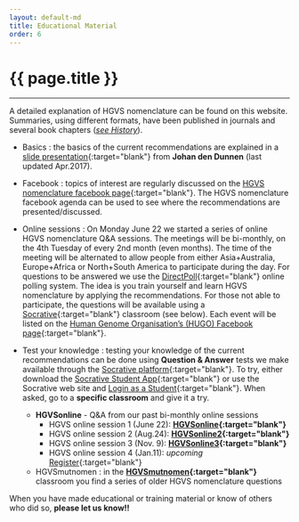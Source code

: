 ```yaml
---
layout: default-md
title: Educational Material
order: 6
---
```


# {{ page.title }}

* * * 

A detailed explanation of HGVS nomenclature can be found on this website. Summaries, using different formats, have been published in journals and several book chapters ([_see History_](/history/)).

*	Basics
:	the basics of the current recommendations are explained in a [slide presentation](http://www.hgvs.org/varnomen/HGVS-basics2017.pdf){:target="blank"} from **Johan den Dunnen** (last updated Apr.2017).

*	Facebook
:	topics of interest are regularly discussed on the [HGVS nomenclature facebook page](https://www.facebook.com/HGVSmutnomen){:target="blank"}. The HGVS nomenclature facebook agenda can be used to see where the recommendations are presented/discussed.

*	Online sessions
:	On Monday June 22 we started a series of online HGVS nomenclature Q&A sessions. The meetings will be bi-monthly, on the 4th Tuesday of every 2nd month (even months). The time of the meeting will be alternated to allow people from either Asia+Australia, Europe+Africa or North+South America to participate during the day. For questions to be answered we use the [DirectPoll](https://www.DirectPoll.com){:target="blank"} online polling system. The idea is you train yourself and learn HGVS nomenclature by applying the recommendations. For those not able to participate, the questions will be available using a [Socrative](https://www.Socrative.com){:target="blank"} classroom (see below). Each event will be listed on the [Human Genome Organisation’s (HUGO) Facebook page](https://www.facebook.com/humangenomeorg){:target="blank"}.

*	Test your knowledge
:	testing your knowledge of the current recommendations can be done using **Question & Answer** tests we make available through the [Socrative platform](http://www.socrative.com){:target="blank"}. To try, either download the [Socrative Student App](https://www.socrative.com/apps/){:target="blank"} or use the Socrative web site and [Login as a Student](https://b.socrative.com/login/student/){:target="blank"}. When asked, go to a **specific classroom** and give it a try.
	*	**HGVSonline** - Q&A from our past bi-monthly online sessions
		*	HGVS online session 1 (June 22):  **[HGVSonline](https://api.socrative.com/rc/ibPQGW){:target="blank"}**
		*	HGVS online session 2 (Aug.24):  **[HGVSonline2](https://api.socrative.com/rc/vKH4rQ){:target="blank"}**
		*	HGVS online session 3 (Nov. 9):  **[HGVSonline3](https://api.socrative.com/rc/iLc982){:target="blank"}**
		*	HGVS online session 4 (Jan.11):  _upcoming_ [Register](https://us02web.zoom.us/meeting/register/tZ0qdO6qpj4pG9GG-tSSG9cyzL3qBNR9b177){:target="blank"}
	*	HGVSmutnomen
	:	in the **[HGVSmutnomen](https://api.socrative.com/rc/NqSXWP){:target="blank"}** classroom you find a series of older HGVS nomenclature questions

When you have made educational or training material or know of others who did so, **please let us know!!**
